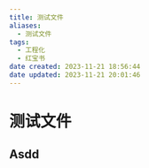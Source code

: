 ```yaml
---
title: 测试文件
aliases:
  - 测试文件
tags:
  - 工程化
  - 红宝书
date created: 2023-11-21 18:56:44
date updated: 2023-11-21 20:01:46
---
```


# 测试文件

## Asdd

